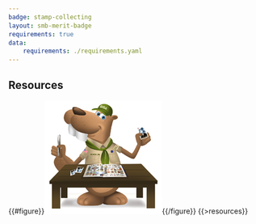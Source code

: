 ```yaml
---
badge: stamp-collecting
layout: smb-merit-badge
requirements: true
data:
    requirements: ./requirements.yaml
---
```


## Resources

{{#figure}}<img src="stamp-collecting-bucky.jpg" class="W(100%)" />{{/figure}}
{{>resources}}
